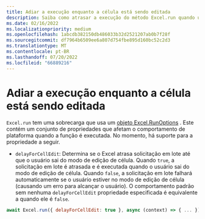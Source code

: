 ```yaml
---
title: Adiar a execução enquanto a célula está sendo editada
description: Saiba como atrasar a execução do método Excel.run quando uma célula está sendo editada.
ms.date: 02/16/2022
ms.localizationpriority: medium
ms.openlocfilehash: 1abcdb382150db486033b32d2521207ab0b7f28f
ms.sourcegitcommit: df7964b6509ee6a807d754fbe895d160bc52c2d3
ms.translationtype: MT
ms.contentlocale: pt-BR
ms.lasthandoff: 07/20/2022
ms.locfileid: "66889216"
---
```

# <a name="delay-execution-while-cell-is-being-edited"></a>Adiar a execução enquanto a célula está sendo editada

`Excel.run` tem uma sobrecarga que usa um [objeto Excel.RunOptions](/javascript/api/excel/excel.runoptions) . Este contém um conjunto de propriedades que afetam o comportamento de plataforma quando a função é executada. No momento, há suporte para a propriedade a seguir.

- `delayForCellEdit`: Determina se o Excel atrasa solicitação em lote até que o usuário sai do modo de edição de célula. Quando `true`, a solicitação em lote é atrasada e é executada quando o usuário sai do modo de edição de célula. Quando `false`, a solicitação em lote falhará automaticamente se o usuário estiver no modo de edição de célula (causando um erro para alcançar o usuário). O comportamento padrão sem nenhuma `delayForCellEdit` propriedade especificada é equivalente a quando ele é `false`.

```js
await Excel.run({ delayForCellEdit: true }, async (context) => { ... });
```
